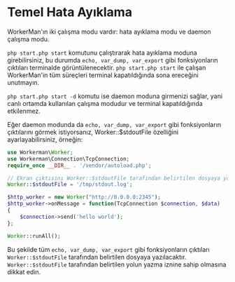 # Temel Hata Ayıklama

WorkerMan'ın iki çalışma modu vardır: hata ayıklama modu ve daemon çalışma modu.

```php start.php start``` komutunu çalıştırarak hata ayıklama moduna girebilirsiniz, bu durumda ```echo, var_dump, var_export``` gibi fonksiyonların çıktıları terminalde görüntülenecektir. ```php start.php start``` ile çalışan WorkerMan'in tüm süreçleri terminal kapatıldığında sona ereceğini unutmayın.

```php start.php start -d``` komutu ise daemon moduna girmenizi sağlar, yani canlı ortamda kullanılan çalışma modudur ve terminal kapatıldığında etkilenmez. 

Eğer daemon modunda da ```echo, var_dump, var_export``` gibi fonksiyonların çıktılarını görmek istiyorsanız, Worker::$stdoutFile özelliğini ayarlayabilirsiniz, örneğin:

```php
use Workerman\Worker;
use Workerman\Connection\TcpConnection;
require_once __DIR__ . '/vendor/autoload.php';

// Ekran çıktısını Worker::$stdoutFile tarafından belirtilen dosyaya yönlendirin
Worker::$stdoutFile = '/tmp/stdout.log';

$http_worker = new Worker("http://0.0.0.0:2345");
$http_worker->onMessage = function(TcpConnection $connection, $data)
{
    $connection->send('hello world');
};

Worker::runAll();
```
Bu şekilde tüm ```echo, var_dump, var_export``` gibi fonksiyonların çıktıları ```Worker::$stdoutFile``` tarafından belirtilen dosyaya yazılacaktır. ```Worker::$stdoutFile``` tarafından belirtilen yolun yazma iznine sahip olmasına dikkat edin.
